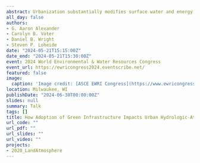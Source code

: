 ```yaml
---
abstract: Urbanization substantially modifies surface water and energy cycles. Compared to natural vegetation, urban surfaces produce more runoff, trap more heat, and reduce evapotranspiration. Furthermore, hazards like downpours and heatwaves can be amplified in urban spaces due to complex atmospheric feedbacks. To minimize these hazards, many cities are adopting citywide initiatives to “depave” and add tree canopy, which reduce the hydrologic impacts of urbanization and more closely mimic surrounding natural watersheds while also enhancing evaporative cooling and shading. Yet, current representations of urban hydrology in city-to-regional scale climate models do not capture either the hydrologic impacts of these small-scale management efforts nor how the atmosphere responds to them. To this end, we present ensembles of regional climate simulations centered on Milwaukee, Wisconsin that are based on the local green infrastructure initiatives. All simulations use a new custom land surface model that explicitly represents surface hydrology and the highly heterogeneous land cover types that exist in urban areas. We show that with the inclusion of lateral surface water transfers among land types and the urban vegetation associated with green infrastructure practices, water budgets across the city are altered at multiple timescales to increase evapotranspiration and decrease sensible heat fluxes. These changes reduce air temperatures and change regional atmospheric processes such as lake breeze coupling. This work highlights the need to explicitly represent fine-scale urban water and energy cycle components in regional climate simulations, especially when considering the implications of widespread adoption of green infrastructure. 
all_day: false
authors:
- G. Aaron Alexander
- Carolyn B. Voter
- Daniel B. Wright
- Steven P. Loheide
date: "2024-05-21T15:15:00Z"
date_end: "2024-05-21T15:30:00Z"
event: 2024 World Environmental & Water Resources Congress
event_url: https://ewricongress2024.eventscribe.net/
featured: false
image:
  caption: 'Image credit: [ASCE EWRI Congress](https://www.ewricongress.org/)'
location: Milwaukee, WI
publishDate: "2024-06-30T00:00:00Z"
slides: null
summary: Talk
tags: []
title: How Adoption of Green Infrastructure Impacts Urban Hydrologic-Atmospheric Processes
url_code: ""
url_pdf: ""
url_slides: ""
url_video: ""
projects:
- 2020_LandAtmosphere
---
```

